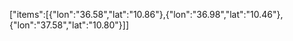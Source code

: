 ["items":[{"lon":"36.58","lat":"10.86"},{"lon":"36.98","lat":"10.46"},{"lon":"37.58","lat":"10.80"}]]
